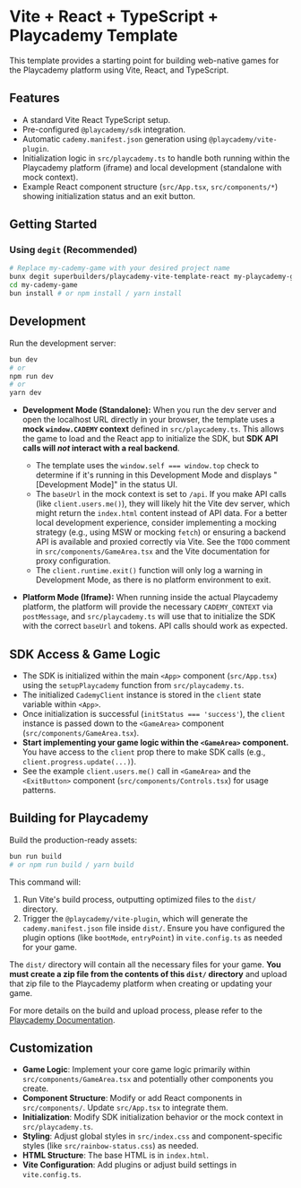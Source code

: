 # Vite + React + TypeScript + Playcademy Template

This template provides a starting point for building web-native games for the Playcademy platform using Vite, React, and TypeScript.

## Features

- A standard Vite React TypeScript setup.
- Pre-configured `@playcademy/sdk` integration.
- Automatic `cademy.manifest.json` generation using `@playcademy/vite-plugin`.
- Initialization logic in `src/playcademy.ts` to handle both running within the Playcademy platform (iframe) and local development (standalone with mock context).
- Example React component structure (`src/App.tsx`, `src/components/*`) showing initialization status and an exit button.

## Getting Started

### Using `degit` (Recommended)

```bash
# Replace my-cademy-game with your desired project name
bunx degit superbuilders/playcademy-vite-template-react my-playcademy-game
cd my-cademy-game
bun install # or npm install / yarn install
```

## Development

Run the development server:

```bash
bun dev
# or
npm run dev
# or
yarn dev
```

- **Development Mode (Standalone):** When you run the dev server and open the localhost URL directly in your browser, the template uses a **mock `window.CADEMY` context** defined in `src/playcademy.ts`. This allows the game to load and the React app to initialize the SDK, but **SDK API calls will _not_ interact with a real backend**.

    - The template uses the `window.self === window.top` check to determine if it's running in this Development Mode and displays "[Development Mode]" in the status UI.
    - The `baseUrl` in the mock context is set to `/api`. If you make API calls (like `client.users.me()`), they will likely hit the Vite dev server, which might return the `index.html` content instead of API data. For a better local development experience, consider implementing a mocking strategy (e.g., using MSW or mocking `fetch`) or ensuring a backend API is available and proxied correctly via Vite. See the `TODO` comment in `src/components/GameArea.tsx` and the Vite documentation for proxy configuration.
    - The `client.runtime.exit()` function will only log a warning in Development Mode, as there is no platform environment to exit.

- **Platform Mode (Iframe):** When running inside the actual Playcademy platform, the platform will provide the necessary `CADEMY_CONTEXT` via `postMessage`, and `src/playcademy.ts` will use that to initialize the SDK with the correct `baseUrl` and tokens. API calls should work as expected.

## SDK Access & Game Logic

- The SDK is initialized within the main `<App>` component (`src/App.tsx`) using the `setupPlaycademy` function from `src/playcademy.ts`.
- The initialized `CademyClient` instance is stored in the `client` state variable within `<App>`.
- Once initialization is successful (`initStatus === 'success'`), the `client` instance is passed down to the `<GameArea>` component (`src/components/GameArea.tsx`).
- **Start implementing your game logic within the `<GameArea>` component.** You have access to the `client` prop there to make SDK calls (e.g., `client.progress.update(...)`).
- See the example `client.users.me()` call in `<GameArea>` and the `<ExitButton>` component (`src/components/Controls.tsx`) for usage patterns.

## Building for Playcademy

Build the production-ready assets:

```bash
bun run build
# or npm run build / yarn build
```

This command will:

1.  Run Vite's build process, outputting optimized files to the `dist/` directory.
2.  Trigger the `@playcademy/vite-plugin`, which will generate the `cademy.manifest.json` file inside `dist/`. Ensure you have configured the plugin options (like `bootMode`, `entryPoint`) in `vite.config.ts` as needed for your game.

The `dist/` directory will contain all the necessary files for your game. **You must create a zip file from the contents of this `dist/` directory** and upload that zip file to the Playcademy platform when creating or updating your game.

For more details on the build and upload process, please refer to the [Playcademy Documentation](https://docs.playcademy.net).

## Customization

- **Game Logic**: Implement your core game logic primarily within `src/components/GameArea.tsx` and potentially other components you create.
- **Component Structure**: Modify or add React components in `src/components/`. Update `src/App.tsx` to integrate them.
- **Initialization**: Modify SDK initialization behavior or the mock context in `src/playcademy.ts`.
- **Styling**: Adjust global styles in `src/index.css` and component-specific styles (like `src/rainbow-status.css`) as needed.
- **HTML Structure**: The base HTML is in `index.html`.
- **Vite Configuration**: Add plugins or adjust build settings in `vite.config.ts`.
